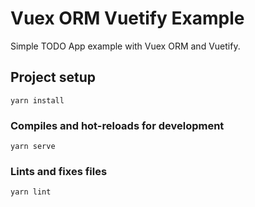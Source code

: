 # Vuex ORM Vuetify Example

Simple TODO App example with Vuex ORM and Vuetify.

## Project setup

```
yarn install
```

### Compiles and hot-reloads for development

```
yarn serve
```

### Lints and fixes files

```
yarn lint
```
